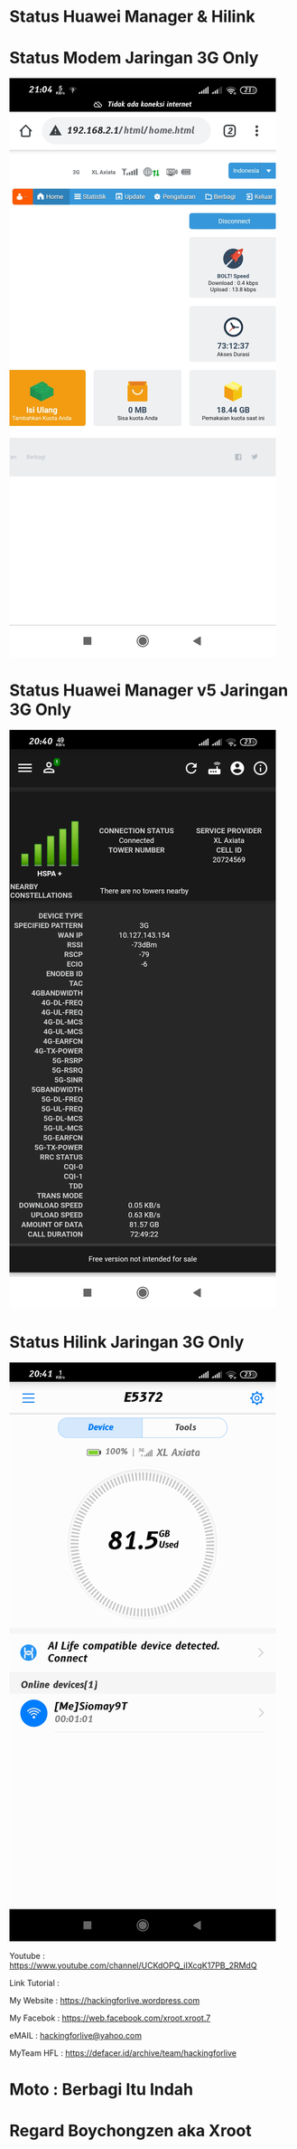 # Status Huawei Manager & Hilink

# Status Modem Jaringan 3G Only
![be](https://raw.githubusercontent.com/boychongzen18/hilink_huaweimanager/main/modem.jpg)

# Status Huawei Manager v5 Jaringan 3G Only
![be](https://raw.githubusercontent.com/boychongzen18/hilink_huaweimanager/main/huawei.jpg)

# Status Hilink Jaringan 3G Only
![be](https://raw.githubusercontent.com/boychongzen18/hilink_huaweimanager/main/hilink.jpg)

 Youtube      : https://www.youtube.com/channel/UCKdOPQ_iIXcqK17PB_2RMdQ

Link Tutorial : 

My Website    : https://hackingforlive.wordpress.com

My Facebok    : https://web.facebook.com/xroot.xroot.7

eMAIL         : hackingforlive@yahoo.com      

MyTeam HFL    : https://defacer.id/archive/team/hackingforlive

# Moto : Berbagi Itu Indah

# Regard Boychongzen aka Xroot
